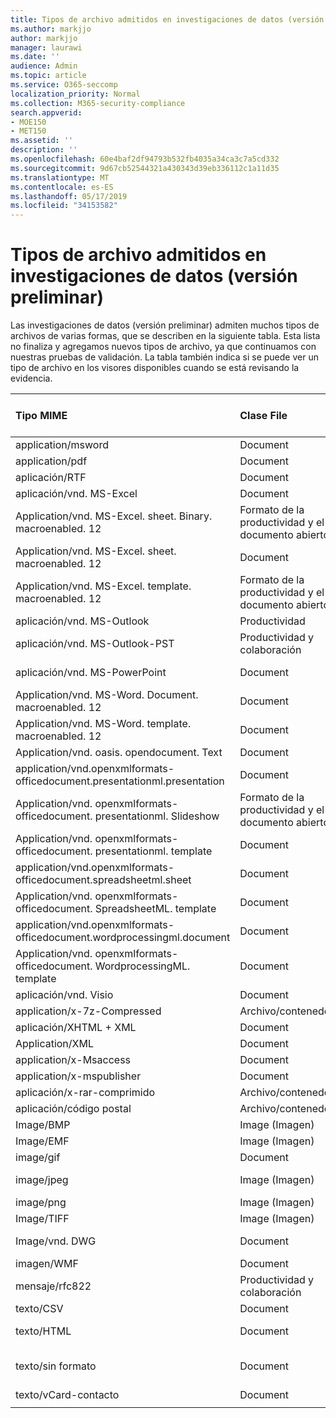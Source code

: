 ```yaml
---
title: Tipos de archivo admitidos en investigaciones de datos (versión preliminar)
ms.author: markjjo
author: markjjo
manager: laurawi
ms.date: ''
audience: Admin
ms.topic: article
ms.service: O365-seccomp
localization_priority: Normal
ms.collection: M365-security-compliance
search.appverid:
- MOE150
- MET150
ms.assetid: ''
description: ''
ms.openlocfilehash: 60e4baf2df94793b532fb4035a34ca3c7a5cd332
ms.sourcegitcommit: 9d67cb52544321a430343d39eb336112c1a11d35
ms.translationtype: MT
ms.contentlocale: es-ES
ms.lasthandoff: 05/17/2019
ms.locfileid: "34153582"
---
```

# <a name="supported-file-types-in-data-investigations-preview"></a>Tipos de archivo admitidos en investigaciones de datos (versión preliminar)

Las investigaciones de datos (versión preliminar) admiten muchos tipos de archivos de varias formas, que se describen en la siguiente tabla. Esta lista no finaliza y agregamos nuevos tipos de archivo, ya que continuamos con nuestras pruebas de validación. La tabla también indica si se puede ver un tipo de archivo en los visores disponibles cuando se está revisando la evidencia.

| Tipo MIME | Clase File | Visor nativo | Visor de texto | Visor de anotaciones | Extracción de contenedores | Extensiones |
| :- | :- | :- | :- | :- | :- | :- |
| application/msword | Document | Sí | Sí | Sí | No | . doc;. dat |
| application/pdf | Document | Sí | Sí | Sí | No | .pdf |
| aplicación/RTF | Document | Sí | Sí | Sí | No | . rtf;. doc |
| aplicación/vnd. MS-Excel | Document | Sí | Sí | Sí | No | . xls;. dat |
| Application/vnd. MS-Excel. sheet. Binary. macroenabled. 12 | Formato de la productividad y el documento abierto | Sí | Sí | No | No | .xlsb |
| Application/vnd. MS-Excel. sheet. macroenabled. 12 | Document | Sí | Sí | Sí | No | . xlsm |
| Application/vnd. MS-Excel. template. macroenabled. 12 | Formato de la productividad y el documento abierto | No | Sí | No | No | . xltm |
| aplicación/vnd. MS-Outlook | Productividad | No | No | No | No | . msg |
| aplicación/vnd. MS-Outlook-PST | Productividad y colaboración | No | No | No | Sí | .pst |
| aplicación/vnd. MS-PowerPoint | Document | Sí | Sí | Sí | No | . ppt;. PPS;. pase |
| Application/vnd. MS-Word. Document. macroenabled. 12 | Document | Sí | Sí | Sí | No | .docm |
| Application/vnd. MS-Word. template. macroenabled. 12 | Document | Sí | Sí | Sí | No | . dotm |
| Application/vnd. oasis. opendocument. Text | Document | Sí | Sí | Sí | No | ODT  |
| application/vnd.openxmlformats-officedocument.presentationml.presentation | Document | Sí | Sí | Sí | No | .pptx |
| Application/vnd. openxmlformats-officedocument. presentationml. Slideshow | Formato de la productividad y el documento abierto | Sí | Sí | Sí | No | . ppsx |
| Application/vnd. openxmlformats-officedocument. presentationml. template | Document | Sí | Sí | Sí | No | . potx |
| application/vnd.openxmlformats-officedocument.spreadsheetml.sheet | Document | Sí | Sí | Sí | No | .xlsx |
| Application/vnd. openxmlformats-officedocument. SpreadsheetML. template | Document | Sí | Sí | Sí | No | . xltx |
| application/vnd.openxmlformats-officedocument.wordprocessingml.document | Document | Sí | Sí | Sí | No | .docx |
| Application/vnd. openxmlformats-officedocument. WordprocessingML. template | Document | Sí | Sí | Sí | No | . dotx |
| aplicación/vnd. Visio | Document | Sí | Sí | Sí | No | . VSD |
| application/x-7z-Compressed | Archivo/contenedor | No | No | No | Sí | .7z |
| aplicación/XHTML + XML | Document | Sí | Sí | Sí | No | . XHTML |
| Application/XML | Document | Sí | Sí | Sí | No | . XML |
| application/x-Msaccess | Document | Sí | Sí | Sí | No | .mdb |
| application/x-mspublisher | Document | Sí | Sí | Sí | No | . pub |
| aplicación/x-rar-comprimido | Archivo/contenedor | No | No | No | Sí | . rar |
| aplicación/código postal | Archivo/contenedor | No | No | No | Sí | .zip |
| Image/BMP | Image (Imagen) | Sí | Sí | Sí | No | .bmp |
| Image/EMF | Image (Imagen) | Sí | Sí | Sí | No | .emf |
| image/gif | Document | Sí | Sí | Sí | No | .gif |
| image/jpeg | Image (Imagen) | Sí | Sí | Sí | No | . jpg;. JPEG;. dat;. jpgt |
| image/png | Image (Imagen) | Sí | Sí | Sí | No | .png |
| Image/TIFF | Image (Imagen) | Sí | Sí | Sí | No | . tif |
| Image/vnd. DWG | Document | Sí | Sí | Sí | No | . dwg;. ficheros |
| imagen/WMF | Document | Sí | Sí | Sí | No | .wmf |
| mensaje/rfc822 | Productividad y colaboración | No | No | No | No | . eml |
| texto/CSV | Document | Sí | Sí | Sí | No | . csv |
| texto/HTML | Document | Sí | Sí | Sí | No | . html;. shtml;. htm |
| texto/sin formato | Document | Sí | Sí | Sí | No | . txt;. CSS;. con;. pl;. csv;. dat |
| texto/vCard-contacto | Document | Sí | Sí | Sí | No | . vcf |
||||||||
